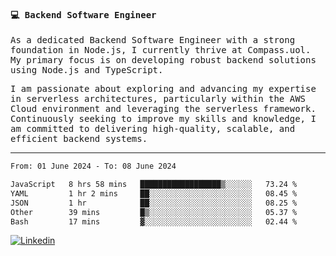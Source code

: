 
<samp>
  
#### 💻 Backend Software Engineer

As a dedicated Backend Software Engineer with a strong foundation in Node.js, I currently thrive at Compass.uol. My primary focus is on developing robust backend solutions using Node.js and TypeScript.

I am passionate about exploring and advancing my expertise in serverless architectures, particularly within the AWS Cloud environment and leveraging the serverless framework. Continuously seeking to improve my skills and knowledge, I am committed to delivering high-quality, scalable, and efficient backend systems.

---

<!--START_SECTION:waka-->

```txt
From: 01 June 2024 - To: 08 June 2024

JavaScript   8 hrs 58 mins   ██████████████████▒░░░░░░   73.24 %
YAML         1 hr 2 mins     ██░░░░░░░░░░░░░░░░░░░░░░░   08.45 %
JSON         1 hr            ██░░░░░░░░░░░░░░░░░░░░░░░   08.25 %
Other        39 mins         █▒░░░░░░░░░░░░░░░░░░░░░░░   05.37 %
Bash         17 mins         ▓░░░░░░░░░░░░░░░░░░░░░░░░   02.44 %
```

<!--END_SECTION:waka-->
  
</samp>

[![Linkedin](https://img.shields.io/badge/-Mateus%20Garcia-c080ff?style=flat-square&logo=Linkedin&logoColor=white&link=https://www.linkedin.com/in/mpgxc)](https://www.linkedin.com/in/mateusogarcia) 
